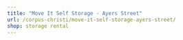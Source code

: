 ```yaml
---
title: "Move It Self Storage - Ayers Street"
url: /corpus-christi/move-it-self-storage-ayers-street/
shop: storage rental
---
```

